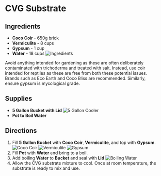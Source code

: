 # CVG Substrate

## Ingredients
- **Coco Coir** - 650g brick
- **Vermiculite** - 8 cups
- **Gypsum** - 1 cup
- **Water** - 18 cups
![Ingredients](images/cvg-substrate/0_supplies_ingredients.png)

Avoid anything intended for gardening as these are often deliberately contaminated with
trichoderma and treated with salt. Instead, use coir intended for reptiles as these are free from both these potential issues. Brands such as Eco Earth and Coco Bliss are recommended. Similarly, ensure gypsum is mycological grade.

## Supplies
- **5 Gallon Bucket with Lid**
![5 Gallon Cooler](images/cvg-substrate/0_supplies_cooler.png)
- **Pot to Boil Water**

## Directions
1. Fill **5 Gallon Bucket** with **Coco Coir**, **Vermiculite**, and top with **Gypsum**.
![Coco Coir](images/cvg-substrate/1_bucket_coco.png)
![Vermiculite](images/cvg-substrate/1_bucket_verm.png)
![Gypsum](images/cvg-substrate/1_bucket_gypsum.png)
1. Fill **Pot** with **Water** and bring to a boil.
1. Add boiling **Water** to **Bucket** and seal with **Lid**
![Boiling Water](images/cvg-substrate/1_bucket_water.png)
1. Allow the CVG substrate mixture to cool. Once at room temperature, the substrate is ready to mix and use.

